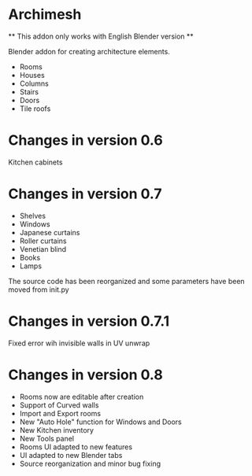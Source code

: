 Archimesh
=======

** This addon only works with English Blender version **

Blender addon for creating architecture elements.

- Rooms
- Houses
- Columns
- Stairs
- Doors
- Tile roofs

Changes in version 0.6
=============================
Kitchen cabinets

Changes in version 0.7
=============================
- Shelves
- Windows
- Japanese curtains
- Roller curtains
- Venetian blind
- Books
- Lamps

The source code has been reorganized and some parameters have been moved from init.py

Changes in version 0.7.1
=============================
Fixed error wih invisible walls in UV unwrap

Changes in version 0.8
=============================
- Rooms now are editable after creation
- Support of Curved walls
- Import and Export rooms
- New "Auto Hole" function for Windows and Doors
- New Kitchen inventory
- New Tools panel
- Rooms UI adapted to new features
- UI adapted to new Blender tabs
- Source reorganization and minor bug fixing
